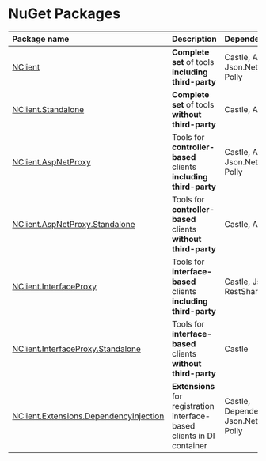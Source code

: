 # NuGet Packages

| Package name                                             | Description                                            | Dependencies                                           |
| :------------------------------------------------------- | :----------------------------------------------------- |:------------------------------------------------------ |
| [NClient](https://www.nuget.org/packages/NClient) | **Complete set** of tools **including third-party** | Castle, ASP.NET, Json.Net, RestSharp, Polly |
| [	NClient.Standalone](https://www.nuget.org/packages/NClient.Standalone) | **Complete set** of tools **without third-party**  | Castle, ASP.NET |
| [NClient.AspNetProxy](https://www.nuget.org/packages/NClient.AspNetProxy) | Tools for **controller-based** clients **including third-party** | Castle, ASP.NET, Json.Net, RestSharp, Polly |
| [NClient.AspNetProxy.Standalone](https://www.nuget.org/packages/NClient.AspNetProxy.Standalone) | Tools for **controller-based** clients **without third-party** | Castle, ASP.NET |
| [NClient.InterfaceProxy](https://www.nuget.org/packages/NClient.InterfaceProxy) | Tools for **interface-based** clients **including third-party** | Castle, Json.Net, RestSharp, Polly |
| [NClient.InterfaceProxy.Standalone](https://www.nuget.org/packages/NClient.InterfaceProxy.Standalone) | Tools for **interface-based** clients **without third-party** | Castle |
| [NClient.Extensions.DependencyInjection](https://www.nuget.org/packages/NClient.Extensions.DependencyInjection) | **Extensions** for registration interface-based clients in DI container | Castle, DependencyInjection, Json.Net, RestSharp, Polly |
